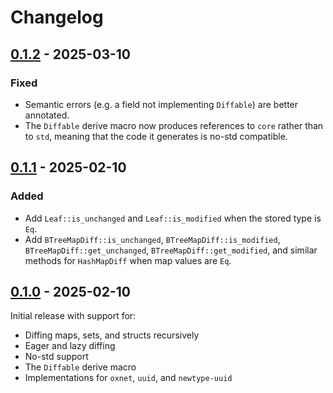 # Changelog

## [0.1.2] - 2025-03-10

### Fixed

- Semantic errors (e.g. a field not implementing `Diffable`) are better annotated.
- The `Diffable` derive macro now produces references to `core` rather than to `std`, meaning that the code it generates is no-std compatible.

## [0.1.1] - 2025-02-10

### Added

- Add `Leaf::is_unchanged` and `Leaf::is_modified` when the stored type is `Eq`.
- Add `BTreeMapDiff::is_unchanged`, `BTreeMapDiff::is_modified`, `BTreeMapDiff::get_unchanged`, `BTreeMapDiff::get_modified`, and similar methods for `HashMapDiff` when map values are `Eq`.

## [0.1.0] - 2025-02-10

Initial release with support for:

- Diffing maps, sets, and structs recursively
- Eager and lazy diffing
- No-std support
- The `Diffable` derive macro
- Implementations for `oxnet`, `uuid`, and `newtype-uuid`

[0.1.2]: https://github.com/oxidecomputer/daft/releases/daft-0.1.2
[0.1.1]: https://github.com/oxidecomputer/daft/releases/daft-0.1.1
[0.1.0]: https://github.com/oxidecomputer/daft/releases/daft-0.1.0
